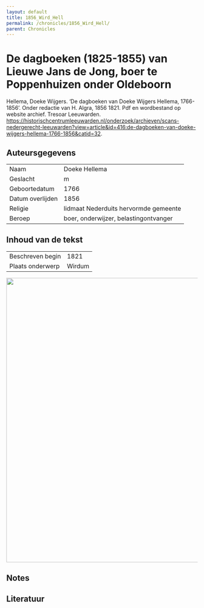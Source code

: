 ```yaml
---
layout: default
title: 1856_Wird_Hell
permalink: /chronicles/1856_Wird_Hell/
parent: Chronicles
--- 
```



# De dagboeken (1825-1855) van Lieuwe Jans de Jong, boer te Poppenhuizen onder Oldeboorn 

Hellema, Doeke Wijgers. ‘De dagboeken van Doeke Wijgers Hellema, 1766-1856’. Onder redactie van H. Algra, 1856 1821. Pdf en wordbestand op website archief. Tresoar Leeuwarden. https://historischcentrumleeuwarden.nl/onderzoek/archieven/scans-nedergerecht-leeuwarden?view=article&id=416:de-dagboeken-van-doeke-wijgers-hellema-1766-1856&catid=32. 

## Auteursgegevens 

| | | 
| --------------- | --------------- | 
| Naam | Doeke Hellema | 
| Geslacht | m | 
 | Geboortedatum | 1766 | 
| Datum overlijden | 1856 | 
| Religie | lidmaat Nederduits hervormde gemeente | 
| Beroep | boer, onderwijzer, belastingontvanger | 

## Inhoud van de tekst 

| | | 
| --------------- | --------------- | 
| Beschreven begin | 1821 | 
| Plaats onderwerp | Wirdum | 

[<img src="..\..\barplots_chronicles\1856_Wird_Hell.jpg" width="750"/>](..\..\barplots_chronicles\1856_Wird_Hell.jpg) 

## Notes 

## Literatuur 

